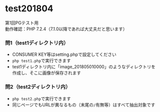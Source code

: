 # test201804
第1回PGテスト用  
動作確認：PHP 7.2.4（7.1.0以降であれば大丈夫だと思います）    

### 問1（test1ディレクトリ内）
* CONSUMER KEY等はsetting.phpで設定してください
* `php test1.php`で実行できます
* test1ディレクトリ内に「image_201805010000」のようなディレクトリを作成し、そこに画像が保存されます

### 問2（test2ディレクトリ内）
* `php test2.php`で実行できます
* 同じページでもURLが異なるもの（末尾の`/`有無等）はすべて抽出対象です
